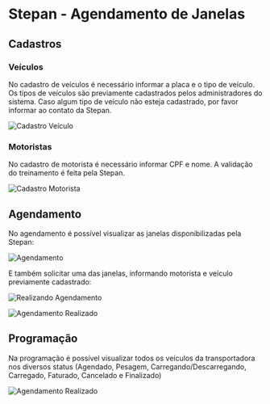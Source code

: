 Stepan - Agendamento de Janelas
====================================


## Cadastros

### Veículos

No cadastro de veículos é necessário informar a placa e o tipo de veículo. Os tipos de veículos são previamente cadastrados pelos administradores do sistema. Caso algum tipo de veículo não esteja cadastrado, por favor informar ao contato da Stepan.

![Cadastro Veículo](/assets/images/cadastro_veiculo.png)

### Motoristas

No cadastro de motorista é necessário informar CPF e nome. A validação do treinamento é feita pela Stepan.

![Cadastro Motorista](/assets/images/cadastro_motorista.png)

## Agendamento

No agendamento é possível visualizar as janelas disponibilizadas pela Stepan:

![Agendamento](/assets/images/agendamento.png)

E também solicitar uma das janelas, informando motorista e veículo previamente cadastrado:

![Realizando Agendamento](/assets/images/agendamento_do.png)

![Agendamento Realizado](/assets/images/agendamento_done.png)

## Programação

Na programação é possível visualizar todos os veículos da transportadora nos diversos status (Agendado, Pesagem, Carregando/Descarregando, Carregado, Faturado, Cancelado e Finalizado)

![Agendamento Realizado](/assets/images/programacao.png)

